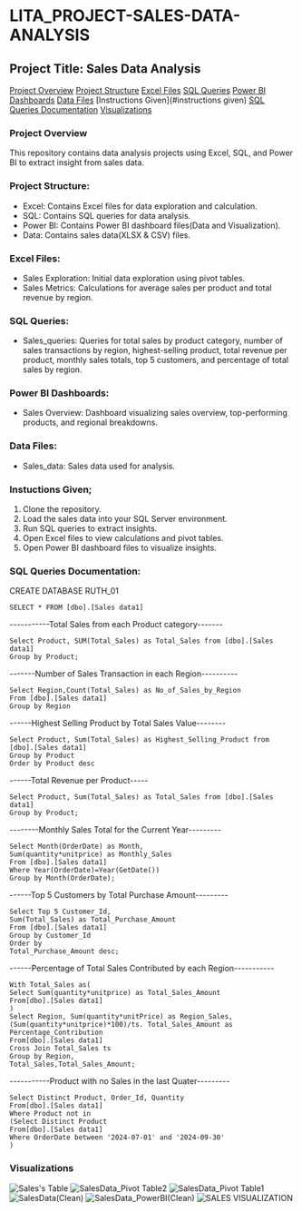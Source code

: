# LITA_PROJECT-SALES-DATA-ANALYSIS

## Project Title: Sales Data Analysis
[Project Overview](#project-overview)
[Project Structure](#project-structure)
[Excel Files](#excel-files)
[SQL Queries](#sql-queries)
[Power BI Dashboards](#power-bi-dashboard)
[Data Files](#data-files)
[Instructions Given](#instructions given)
[SQL Queries Documentation](#sql-queries-documentation) 
[Visualizations](#visualizations)
### Project Overview
This repository contains data analysis projects using Excel, SQL, and Power BI to extract insight from sales data.


### Project Structure:
- Excel: Contains Excel files for data exploration and calculation.
- SQL: Contains SQL queries for data analysis.
- Power BI: Contains Power BI dashboard files(Data and Visualization).
- Data: Contains sales data(XLSX & CSV) files.

### Excel Files:
- Sales Exploration: Initial data exploration using pivot tables.
- Sales Metrics: Calculations for average sales per product and total revenue by region.

### SQL Queries:
- Sales_queries: Queries for total sales by product category, number of sales transactions by region, highest-selling product, total revenue per product, monthly sales totals, top 5 customers, and percentage of total sales by region.

### Power BI Dashboards:
- Sales Overview: Dashboard visualizing sales overview, top-performing products, and regional breakdowns.

### Data Files:
- Sales_data: Sales data used for analysis.

### Instuctions Given;
1. Clone the repository.
2. Load the sales data into your SQL Server environment.
3. Run SQL queries to extract insights.
4. Open Excel files to view calculations and pivot tables.
5. Open Power BI dashboard files to visualize insights.

### SQL Queries Documentation:
CREATE DATABASE RUTH_01

```
SELECT * FROM [dbo].[Sales data1]
```

-----------Total Sales from each Product category-------
```
Select Product, SUM(Total_Sales) as Total_Sales from [dbo].[Sales data1]
Group by Product;
```

-------Number of Sales Transaction in each Region----------
```
Select Region,Count(Total_Sales) as No_of_Sales_by_Region
From [dbo].[Sales data1]
Group by Region
```

------Highest Selling Product by Total Sales Value--------
```
Select Product, Sum(Total_Sales) as Highest_Selling_Product from [dbo].[Sales data1]
Group by Product
Order by Product desc
```

------Total Revenue per Product-----
```
Select Product, Sum(Total_Sales) as Total_Sales from [dbo].[Sales data1]
Group by Product;
```

--------Monthly Sales Total for the Current Year---------
```
Select Month(OrderDate) as Month,
Sum(quantity*unitprice) as Monthly_Sales
From [dbo].[Sales data1]
Where Year(OrderDate)=Year(GetDate())
Group by Month(OrderDate);
```

------Top 5 Customers by Total Purchase Amount---------
```
Select Top 5 Customer_Id,
Sum(Total_Sales) as Total_Purchase_Amount
From [dbo].[Sales data1]
Group by Customer_Id
Order by
Total_Purchase_Amount desc;
```

------Percentage of Total Sales Contributed by each Region-----------
```
With Total_Sales as(
Select Sum(quantity*unitprice) as Total_Sales_Amount
From[dbo].[Sales data1]
)
Select Region, Sum(quantity*unitPrice) as Region_Sales,
(Sum(quantity*unitprice)*100)/ts. Total_Sales_Amount as Percentage_Contribution
From[dbo].[Sales data1]
Cross Join Total_Sales ts
Group by Region,
Total_Sales,Total_Sales_Amount;
```

-----------Product with no Sales in the last Quater---------
```
Select Distinct Product, Order_Id, Quantity
From[dbo].[Sales data1]
Where Product not in
(Select Distinct Product
From[dbo].[Sales data1]
Where OrderDate between '2024-07-01' and '2024-09-30'
)
```



### Visualizations
![Sales's Table](https://github.com/user-attachments/assets/572505e4-f76b-45ab-9f2d-98aa50ce060c)
![SalesData_Pivot Table2](https://github.com/user-attachments/assets/84ad09c8-a08f-4b37-8587-e086e5dd1a59)
![SalesData_Pivot Table1](https://github.com/user-attachments/assets/ce849e7e-79e2-449c-86c1-7b55b5318834)
![SalesData(Clean)](https://github.com/user-attachments/assets/6b00e172-d897-4359-9ff1-cf7570a85c86)
![SalesData_PowerBI(Clean)](https://github.com/user-attachments/assets/497c0e3f-2d4b-45c2-9fd9-1e33c2fa0446)
![SALES VISUALIZATION](https://github.com/user-attachments/assets/e756f990-fee9-4689-bff9-5dde30478b82)
